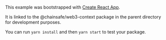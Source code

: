 This example was bootstrapped with [Create React App](https://github.com/facebook/create-react-app).

It is linked to the @chainsafe/web3-context package in the parent directory for development purposes.

You can run `yarn install` and then `yarn start` to test your package.
